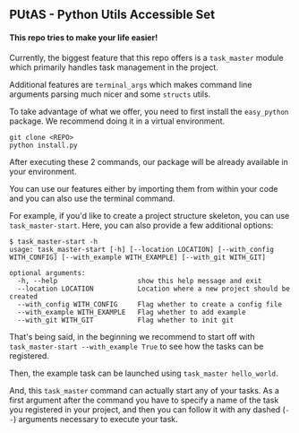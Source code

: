 ## PUtAS - Python Utils Accessible Set

#### This repo tries to make your life easier! 

Currently, the biggest feature that this repo offers is a `task_master` module which primarily handles task management 
in the project. 

Additional features are `terminal_args` which makes command line arguments parsing much nicer and some `structs` utils.

To take advantage of what we offer, you need to first install the `easy_python` package. We recommend doing it 
in a virtual environment.

```angular2html
git clone <REPO>
python install.py
```

After executing these 2 commands, our package will be already available in your environment.

You can use our features either by importing them from within your code and you can also use the terminal command.

For example, if you'd like to create a project structure skeleton, you can use `task_master-start`. Here, you can also 
provide a few additional options:
```angular2html
$ task_master-start -h
usage: task_master-start [-h] [--location LOCATION] [--with_config WITH_CONFIG] [--with_example WITH_EXAMPLE] [--with_git WITH_GIT]

optional arguments:
  -h, --help                    show this help message and exit
  --location LOCATION           Location where a new project should be created
  --with_config WITH_CONFIG     Flag whether to create a config file
  --with_example WITH_EXAMPLE   Flag whether to add example
  --with_git WITH_GIT           Flag whether to init git
```

That's being said, in the beginning we recommend to start off with `task_master-start --with_example True` to see how 
the tasks can be registered.

Then, the example task can be launched using `task_master hello_world`.

And, this `task_master` command can actually start any of your tasks. As a first argument after the command you have to 
specify a name of the task you registered in your project, and then you can follow it with any dashed (`--`) arguments 
necessary to execute your task.
